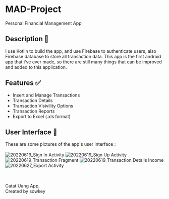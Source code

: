 # MAD-Project
Personal Financial Management App

## Description :memo:
I use Kotlin to build the app, and use Firebase to authenticate users, also Firebase database to store all transaction data. This app is the first android app that i've ever made, so there are still many things that can be improved and added to this application.
## Features :white_check_mark:
* Insert and Manage Transactions
* Transaction Details
* Transaction Visivility Options
* Transaction Reports
* Export to Excel (.xls format)
## User Interface :iphone:
These are some pictures of the app's user interface :<br /><br />
![20220619_Sign In Activity](https://github.com/it21386954/MAD-Project/assets/99165392/0ed660e1-8d6d-4fa1-967b-be9e14e24a99)
![20220619_Sign Up Activity](https://github.com/it21386954/MAD-Project/assets/99165392/a3b6904f-e9c7-4073-839f-4681d0ef304d)
![20220619_Transaction Fragment](https://github.com/it21386954/MAD-Project/assets/99165392/f4bf4532-02a5-4efe-85c5-8335444c7cfb)
![20220619_Transaction Details Income](https://github.com/it21386954/MAD-Project/assets/99165392/615c78f2-8246-4e0c-a110-0b606c83c62a)
![20220627_Export Activity](https://github.com/it21386954/MAD-Project/assets/99165392/bee3bb67-d9fd-4a77-8458-6b4dc816688d)

<br /><br />
Catat Uang App,<br />
Created by sowkey
